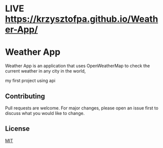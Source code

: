 # LIVE https://krzysztofpa.github.io/Weather-App/

# Weather App

Weather App is an application that uses OpenWeatherMap to check the current weather in any city in the world,

my first project using api

## Contributing

Pull requests are welcome. For major changes, please open an issue first to discuss what you would like to change.

## License

[MIT](https://choosealicense.com/licenses/mit/)

